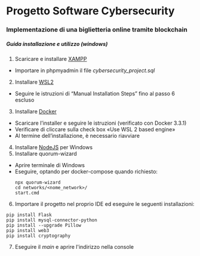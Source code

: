 # Progetto Software Cybersecurity

### Implementazione di una biglietteria online tramite blockchain

##### Guida installazione e utilizzo (windows)

1. Scaricare e installare [XAMPP](https://www.apachefriends.org/it/index.html)
  - Importare in phpmyadmin il file *cybersecurity_project.sql*
2. Installare [WSL2](https://github.com/SensorsINI/DHP19/blob/master/Eval_2D_triangulation_and_3D_tutorial.ipynb)
  - Seguire le istruzioni di “Manual Installation Steps” fino al passo 6 escluso
3. Installare [Docker](https://docs.docker.com/docker-for-windows/install/)
  - Scaricare l’installer e seguire le istruzioni (verificato con Docker 3.3.1)
  - Verificare di cliccare sulla check box «Use WSL 2 based engine»
  - Al termine dell’installazione, è necessario riavviare
4. Installare [NodeJS](https://nodejs.org/it/) per Windows
5. Installare quorum-wizard
  - Aprire terminale di Windows
  - Eseguire, optando per docker-compose quando richiesto:
    ```
    npx quorum-wizard
    cd networks/<nome_network>/
    start.cmd
    ``` 
6. Importare il progetto nel proprio IDE ed eseguire le seguenti installazioni:
  ```
  pip install Flask 
  pip install mysql-connector-python 
  pip install --upgrade Pillow 
  pip install web3 
  pip install cryptography
  ```
7. Eseguire il *main* e aprire l'indirizzo nella console




